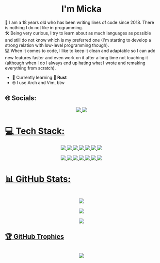 <h1 align="center">I'm Micka</h1>
<p>
  👋 I am a 18 years old who has been writing lines of code since 2018. There is nothing I do not like in programming. <br>
  🛠️ Being very curious, I try to learn about as much languages as possible and still do not know which is my preferred one (I'm starting to develop a strong relation with low-level programming though). <br>
  💻 When it comes to code, I like to keep it clean and adaptable so I can add new features faster and even work on it after a long time not touching it (although when I do I always end up hating what I wrote and remaking everything from scratch).<br>
</p>

- 🌱 Currently learning **🦀 Rust**
- 🤓 I use Arch and Vim, btw

## 🌐 Socials:
<p align="center">
    <a href="https://www.linkedin.com/in/mickadaoud/"><img src="https://ziadoua.github.io/m3-Markdown-Badges/badges/LinkedIn/linkedin3.svg">
    <a href="mailto:micka.daoud@epitech.eu"><img src="https://ziadoua.github.io/m3-Markdown-Badges/badges/Mail/mail3.svg">
</p>

# 💻 Tech Stack:
<p align="center">
    <img src=https://ziadoua.github.io/m3-Markdown-Badges/badges/C/c3.svg>
    <img src=https://ziadoua.github.io/m3-Markdown-Badges/badges/C++/c++3.svg>
    <img src=https://ziadoua.github.io/m3-Markdown-Badges/badges/Python/python3.svg>
    <img src=https://ziadoua.github.io/m3-Markdown-Badges/badges/FastAPI/fastapi3.svg>
    <img src=https://ziadoua.github.io/m3-Markdown-Badges/badges/Shell/shell3.svg>
    <img src=https://ziadoua.github.io/m3-Markdown-Badges/badges/Figma/figma2.svg>
    <img src=https://ziadoua.github.io/m3-Markdown-Badges/badges/Neovim/neovim2.svg>
</p>
<p align="center">
    <img src=https://ziadoua.github.io/m3-Markdown-Badges/badges/Flutter/flutter3.svg>
    <img src=https://ziadoua.github.io/m3-Markdown-Badges/badges/CSS/css3.svg>
    <img src=https://ziadoua.github.io/m3-Markdown-Badges/badges/HTML/html3.svg>
    <img src=https://ziadoua.github.io/m3-Markdown-Badges/badges/TypeScript/typescript3.svg>
    <img src=https://ziadoua.github.io/m3-Markdown-Badges/badges/Javascript/javascript3.svg>
    <img src=https://ziadoua.github.io/m3-Markdown-Badges/badges/React/react3.svg>
    <img src=https://ziadoua.github.io/m3-Markdown-Badges/badges/MySQL/mysql2.svg>
</p>


# 📊 GitHub Stats:
<p align="center">
    <br><img src="https://github-readme-stats.vercel.app/api?username=MCK-D&show_icons=true&theme=tokyonight&hide_border=true&bg_color=00000000"><br/>
    <br><img src="https://streak-stats.demolab.com?user=MCK-D&theme=tokyonight&hide_border=true&date_format=j%20M%5B%20Y%5D&exclude_days=Sun%2CSat&card_width=500&bg_color=0000000"><br/>
    <br><img src="https://github-readme-stats.vercel.app/api/top-langs/?username=MCK-D&theme=tokyonight&hide_border=true&include_all_commits=true&count_private=true&layout=compact&bg_color=00000000"><br/>
</p>

## 🏆 GitHub Trophies
<p align="center">
    <br><img src="https://github-profile-trophy.vercel.app/?username=MCK-D&theme=tokyonight&no-bg=true&no-frame=true"><br/>
</p>
